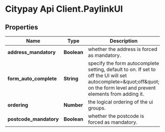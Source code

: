 # Citypay Api Client.PaylinkUI

## Properties

Name | Type | Description | Notes
------------ | ------------- | ------------- | -------------
**address_mandatory** | **Boolean** | whether the address is forced as mandatory. | [optional] 
**form_auto_complete** | **String** | specify the form autocomplete setting, default to on. If set to off the UI will set autocomplete&#x3D;\&quot;off\&quot; on the form level and prevent elements from adding it. | [optional] 
**ordering** | **Number** | the logical ordering of the ui groups. | [optional] 
**postcode_mandatory** | **Boolean** | whether the postcode is forced as mandatory. | [optional] 


